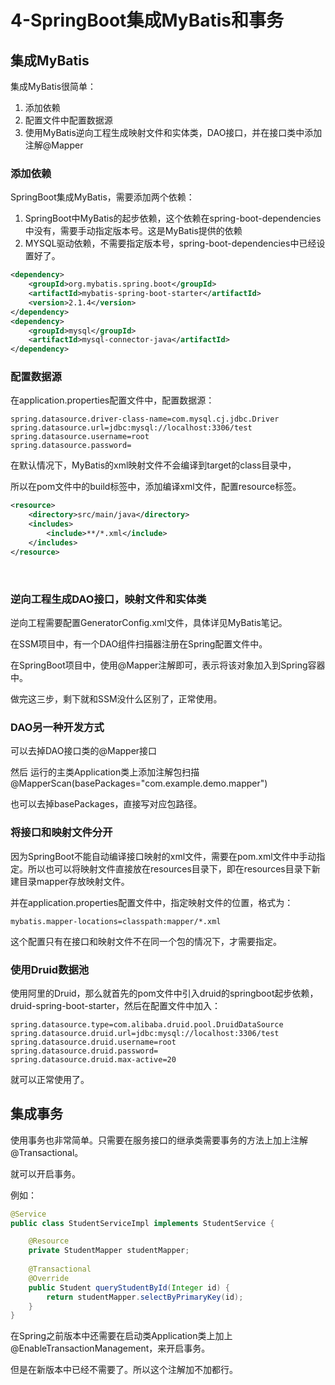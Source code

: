 # 4-SpringBoot集成MyBatis和事务

## 集成MyBatis



集成MyBatis很简单：

1. 添加依赖
2. 配置文件中配置数据源
3. 使用MyBatis逆向工程生成映射文件和实体类，DAO接口，并在接口类中添加注解@Mapper



### 添加依赖

SpringBoot集成MyBatis，需要添加两个依赖：

1. SpringBoot中MyBatis的起步依赖，这个依赖在spring-boot-dependencies中没有，需要手动指定版本号。这是MyBatis提供的依赖
2. MYSQL驱动依赖，不需要指定版本号，spring-boot-dependencies中已经设置好了。

```xml
<dependency>
    <groupId>org.mybatis.spring.boot</groupId>
    <artifactId>mybatis-spring-boot-starter</artifactId>
    <version>2.1.4</version>
</dependency>
<dependency>
    <groupId>mysql</groupId>
    <artifactId>mysql-connector-java</artifactId>
</dependency>
```



### 配置数据源

在application.properties配置文件中，配置数据源：

```properties
spring.datasource.driver-class-name=com.mysql.cj.jdbc.Driver
spring.datasource.url=jdbc:mysql://localhost:3306/test
spring.datasource.username=root
spring.datasource.password=
```

在默认情况下，MyBatis的xml映射文件不会编译到target的class目录中，

所以在pom文件中的build标签中，添加编译xml文件，配置resource标签。

```xml
<resource>
    <directory>src/main/java</directory>
    <includes>
        <include>**/*.xml</include>
    </includes>
</resource>
```

​	

### 逆向工程生成DAO接口，映射文件和实体类

逆向工程需要配置GeneratorConfig.xml文件，具体详见MyBatis笔记。

在SSM项目中，有一个DAO组件扫描器注册在Spring配置文件中。

在SpringBoot项目中，使用@Mapper注解即可，表示将该对象加入到Spring容器中。





做完这三步，剩下就和SSM没什么区别了，正常使用。





### DAO另一种开发方式

可以去掉DAO接口类的@Mapper接口

然后 运行的主类Application类上添加注解包扫描@MapperScan(basePackages="com.example.demo.mapper")

也可以去掉basePackages，直接写对应包路径。



### 将接口和映射文件分开

因为SpringBoot不能自动编译接口映射的xml文件，需要在pom.xml文件中手动指定。所以也可以将映射文件直接放在resources目录下，即在resources目录下新建目录mapper存放映射文件。

并在application.properties配置文件中，指定映射文件的位置，格式为：

```properties
mybatis.mapper-locations=classpath:mapper/*.xml
```

这个配置只有在接口和映射文件不在同一个包的情况下，才需要指定。



### 使用Druid数据池

使用阿里的Druid，那么就首先的pom文件中引入druid的springboot起步依赖，druid-spring-boot-starter，然后在配置文件中加入：

```properties
spring.datasource.type=com.alibaba.druid.pool.DruidDataSource
spring.datasource.druid.url=jdbc:mysql://localhost:3306/test
spring.datasource.druid.username=root
spring.datasource.druid.password=
spring.datasource.druid.max-active=20
```

就可以正常使用了。





## 集成事务

使用事务也非常简单。只需要在服务接口的继承类需要事务的方法上加上注解@Transactional。

就可以开启事务。

例如：

```java
@Service
public class StudentServiceImpl implements StudentService {

    @Resource
    private StudentMapper studentMapper;
    	
    @Transactional
    @Override
    public Student queryStudentById(Integer id) {
        return studentMapper.selectByPrimaryKey(id);
    }
}
```





在Spring之前版本中还需要在启动类Application类上加上@EnableTransactionManagement，来开启事务。

但是在新版本中已经不需要了。所以这个注解加不加都行。